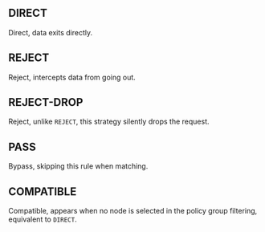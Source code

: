 ## DIRECT

Direct, data exits directly.

## REJECT

Reject, intercepts data from going out.

## REJECT-DROP

Reject, unlike `REJECT`, this strategy silently drops the request.

## PASS

Bypass, skipping this rule when matching.

## COMPATIBLE

Compatible, appears when no node is selected in the policy group filtering, equivalent to `DIRECT`.
